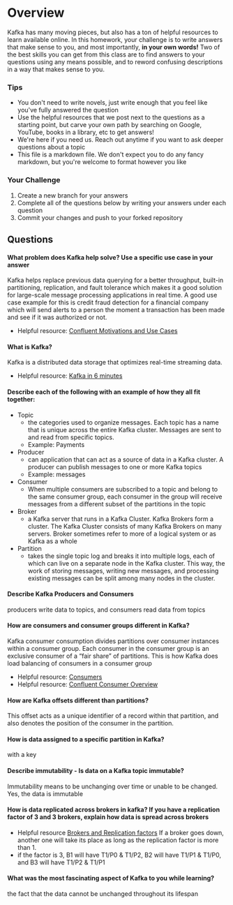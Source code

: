 # Overview

Kafka has many moving pieces, but also has a ton of helpful resources to learn available online. In this homework, your
challenge is to write answers that make sense to you, and most importantly, **in your own words!**
Two of the best skills you can get from this class are to find answers to your questions using any means possible, and to
reword confusing descriptions in a way that makes sense to you. 

### Tips
* You don't need to write novels, just write enough that you feel like you've fully answered the question
* Use the helpful resources that we post next to the questions as a starting point, but carve your own path by searching on Google, YouTube, books in a library, etc to get answers!
* We're here if you need us. Reach out anytime if you want to ask deeper questions about a topic 
* This file is a markdown file. We don't expect you to do any fancy markdown, but you're welcome to format however you like

### Your Challenge
1. Create a new branch for your answers 
2. Complete all of the questions below by writing your answers under each question
3. Commit your changes and push to your forked repository

## Questions
#### What problem does Kafka help solve? Use a specific use case in your answer 
Kafka helps replace previous data querying for a better throughput, built-in partitioning, 
replication, and fault tolerance which makes it a good solution for large-scale 
message processing applications in real time.
A good use case example for this is credit fraud detection for a financial company which will 
send alerts to a person the moment a transaction has been made and see if it was authorized or not.
* Helpful resource: [Confluent Motivations and Use Cases](https://youtu.be/BsojaA1XnpM)

#### What is Kafka?
Kafka is a distributed data storage that optimizes real-time streaming data. 
* Helpful resource: [Kafka in 6 minutes](https://youtu.be/Ch5VhJzaoaI) 

#### Describe each of the following with an example of how they all fit together: 
 * Topic
   * the categories used to organize messages. Each topic has a name that is unique across the entire Kafka cluster. 
   Messages are sent to and read from specific topics. 
   * Example: Payments
 * Producer
   * can application that can act as a source of data in a Kafka cluster. A producer can publish messages to one or more Kafka topics
   * Example: messages
 * Consumer 
   * When multiple consumers are subscribed to a topic and belong to the same consumer group, each consumer in the group will receive messages from a different subset of the partitions in the topic
 * Broker
   * a Kafka server that runs in a Kafka Cluster. Kafka Brokers form a cluster. 
   The Kafka Cluster consists of many Kafka Brokers on many servers. 
   Broker sometimes refer to more of a logical system or as Kafka as a whole
 * Partition
   * takes the single topic log and breaks it into multiple logs, each of which can live on a separate node in the Kafka cluster. 
   This way, the work of storing messages, writing new messages, and processing existing messages can be split among many nodes in the cluster.

#### Describe Kafka Producers and Consumers
producers write data to topics, and consumers read data from topics
#### How are consumers and consumer groups different in Kafka? 
Kafka consumer consumption divides partitions over consumer instances within a consumer group. 
Each consumer in the consumer group is an exclusive consumer of a “fair share” of partitions. 
This is how Kafka does load balancing of consumers in a consumer group
* Helpful resource: [Consumers](https://youtu.be/lAdG16KaHLs)
* Helpful resource: [Confluent Consumer Overview](https://youtu.be/Z9g4jMQwog0)

#### How are Kafka offsets different than partitions? 
This offset acts as a unique identifier of a record within that partition, and also denotes the position of the consumer in the partition.
#### How is data assigned to a specific partition in Kafka? 
with a key
#### Describe immutability - Is data on a Kafka topic immutable? 
Immutability means to be unchanging over time or unable to be changed. Yes, the data is immutable
#### How is data replicated across brokers in kafka? If you have a replication factor of 3 and 3 brokers, explain how data is spread across brokers
* Helpful resource [Brokers and Replication factors](https://youtu.be/ZOU7PJWZU9w)
If a broker goes down, another one will take its place as long as the replication factor is more than 1.
* if the factor is 3, B1 will have T1/P0 & T1/P2, B2 will have T1/P1 & T1/P0, and B3 will have T1/P2 & T1/P1
#### What was the most fascinating aspect of Kafka to you while learning? 
the fact that the data cannot be unchanged throughout its lifespan